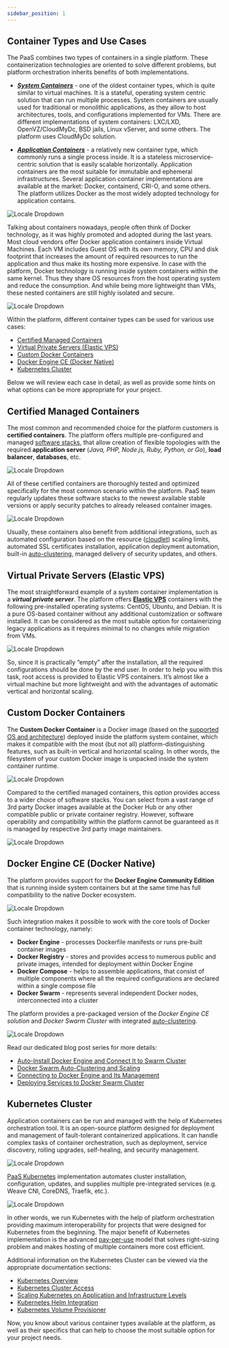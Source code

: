 ```yaml
---
sidebar_position: 1
---
```


## Container Types and Use Cases

The PaaS combines two types of containers in a single platform. These containerization technologies are oriented to solve different problems, but platform orchestration inherits benefits of both implementations.

- **_[System Containers](https://cloudmydc.com/)_** - one of the oldest container types, which is quite similar to virtual machines. It is a stateful, operating system centric solution that can run multiple processes. System containers are usually used for traditional or monolithic applications, as they allow to host architectures, tools, and configurations implemented for VMs. There are different implementations of system containers: LXC/LXD, OpenVZ/CloudMyDc, BSD jails, Linux vServer, and some others. The platform uses CloudMyDc solution.

- **_[Application Containers](https://cloudmydc.com/)_** - a relatively new container type, which commonly runs a single process inside. It is a stateless microservice-centric solution that is easily scalable horizontally. Application containers are the most suitable for immutable and ephemeral infrastructures. Several application container implementations are available at the market: Docker, containerd, CRI-O, and some others. The platform utilizes Docker as the most widely adopted technology for application contains.

<div style={{
    display:'flex',
    justifyContent: 'center',
    margin: '0 0 1rem 0'
}}>

![Locale Dropdown](./img/ContainerTypes/01-application-container-system-container.png)

</div>

Talking about containers nowadays, people often think of Docker technology, as it was highly promoted and adopted during the last years. Most cloud vendors offer Docker application containers inside Virtual Machines. Each VM includes Guest OS with its own memory, CPU and disk footprint that increases the amount of required resources to run the application and thus make its hosting more expensive. In case with the platform, Docker technology is running inside system containers within the same kernel. Thus they share OS resources from the host operating system and reduce the consumption. And while being more lightweight than VMs, these nested containers are still highly isolated and secure.

![Locale Dropdown](./img/ContainerTypes/02-system-container-vs-virtual-machine.png)

Within the platform, different container types can be used for various use cases:

- [Certified Managed Containers](https://cloudmydc.com/)
- [Virtual Private Servers (Elastic VPS)](https://cloudmydc.com/)
- [Custom Docker Containers](https://cloudmydc.com/)
- [Docker Engine CE (Docker Native)](https://cloudmydc.com/)
- [Kubernetes Cluster](https://cloudmydc.com/)

Below we will review each case in detail, as well as provide some hints on what options can be more appropriate for your project.

## Certified Managed Containers

The most common and recommended choice for the platform customers is **certified containers**. The platform offers multiple pre-configured and managed [software stacks](https://cloudmydc.com/), that allow creation of flexible topologies with the required **application server** (_Java, PHP, Node.js, Ruby, Python, or Go_), **load balancer**, **databases**, etc.

<div style={{
    display:'flex',
    justifyContent: 'center',
    margin: '0 0 1rem 0'
}}>

![Locale Dropdown](./img/ContainerTypes/03-certified-managed-containers.png)

</div>

All of these certified containers are thoroughly tested and optimized specifically for the most common scenario within the platform. PaaS team regularly updates these software stacks to the newest available stable versions or apply security patches to already released container images.

<div style={{
    display:'flex',
    justifyContent: 'center',
    margin: '0 0 1rem 0'
}}>

![Locale Dropdown](./img/ContainerTypes/04-paas-managed-containers-scheme.png)

</div>

Usually, these containers also benefit from additional integrations, such as automated configuration based on the resource ([cloudlet](https://cloudmydc.com/)) scaling limits, automated SSL certificates installation, application deployment automation, built-in [auto-clustering](https://cloudmydc.com/), managed delivery of security updates, and others.

## Virtual Private Servers (Elastic VPS)

The most straightforward example of a system container implementation is a **_virtual private server_**. The platform offers **[Elastic VPS](https://cloudmydc.com/)** containers with the following pre-installed operating systems: CentOS, Ubuntu, and Debian. It is a pure OS-based container without any additional customization or software installed. It can be considered as the most suitable option for containerizing legacy applications as it requires minimal to no changes while migration from VMs.

<div style={{
    display:'flex',
    justifyContent: 'center',
    margin: '0 0 1rem 0'
}}>

![Locale Dropdown](./img/ContainerTypes/05-elastic-vps.png)

</div>

So, since it is practically “empty” after the installation, all the required configurations should be done by the end user. In order to help you with this task, root access is provided to Elastic VPS containers. It’s almost like a virtual machine but more lightweight and with the advantages of automatic vertical and horizontal scaling.

## Custom Docker Containers

The **Custom Docker Container** is a Docker image (based on the [supported OS and architecture](https://cloudmydc.com/)) deployed inside the platform system container, which makes it compatible with the most (but not all) platform-distinguishing features, such as built-in vertical and horizontal scaling. In other words, the filesystem of your custom Docker image is unpacked inside the system container runtime.

<div style={{
    display:'flex',
    justifyContent: 'center',
    margin: '0 0 1rem 0'
}}>

![Locale Dropdown](./img/ContainerTypes/06-custom-containers-scheme.png)

</div>

Compared to the certified managed containers, this option provides access to a wider choice of software stacks. You can select from a vast range of 3rd party Docker images available at the Docker Hub or any other compatible public or private container registry. However, software operability and compatibility within the platform cannot be guaranteed as it is managed by respective 3rd party image maintainers.

<div style={{
    display:'flex',
    justifyContent: 'center',
    margin: '0 0 1rem 0'
}}>

![Locale Dropdown](./img/ContainerTypes/07-custom-docker-containers.png)

</div>

## Docker Engine CE (Docker Native)

The platform provides support for the **Docker Engine Community Edition** that is running inside system containers but at the same time has full compatibility to the native Docker ecosystem.

<div style={{
    display:'flex',
    justifyContent: 'center',
    margin: '0 0 1rem 0'
}}>

![Locale Dropdown](./img/ContainerTypes/08-docker-engine-scheme.png)

</div>

Such integration makes it possible to work with the core tools of Docker container technology, namely:

- **Docker Engine** - processes Dockerfile manifests or runs pre-built container images
- **Docker Registry** - stores and provides access to numerous public and private images, intended for deployment within Docker Engine
- **Docker Compose** - helps to assemble applications, that consist of multiple components where all the required configurations are declared within a single compose file
- **Docker Swarm** - represents several independent Docker nodes, interconnected into a cluster

The platform provides a pre-packaged version of the _Docker Engine CE solution_ and _Docker Swarm Cluster_ with integrated [auto-clustering](https://cloudmydc.com/).

![Locale Dropdown](./img/ContainerTypes/09-docker-engine-ce-swarm-cluster.png)

Read our dedicated blog post series for more details:

- [Auto-Install Docker Engine and Connect It to Swarm Cluster](https://cloudmydc.com/)
- [Docker Swarm Auto-Clustering and Scaling](https://cloudmydc.com/)
- [Connecting to Docker Engine and Its Management](https://cloudmydc.com/)
- [Deploying Services to Docker Swarm Cluster](https://cloudmydc.com/)

## Kubernetes Cluster

Application containers can be run and managed with the help of Kubernetes orchestration tool. It is an open-source platform designed for deployment and management of fault-tolerant containerized applications. It can handle complex tasks of container orchestration, such as deployment, service discovery, rolling upgrades, self-healing, and security management.

<div style={{
    display:'flex',
    justifyContent: 'center',
    margin: '0 0 1rem 0'
}}>

![Locale Dropdown](./img/ContainerTypes/10-kubernetes-cluster-paas-scheme.png)

</div>

[PaaS Kubernetes](https://cloudmydc.com/) implementation automates cluster installation, configuration, updates, and supplies multiple pre-integrated services (e.g. Weave CNI, CoreDNS, Traefik, etc.).

![Locale Dropdown](./img/ContainerTypes/11-kubernetes-cluster.png)

In other words, we run Kubernetes with the help of platform orchestration providing maximum interoperability for projects that were designed for Kubernetes from the beginning. The major benefit of Kubernetes implementation is the advanced [pay-per-use](https://cloudmydc.com/) model that solves right-sizing problem and makes hosting of multiple containers more cost efficient.

Additional information on the Kubernetes Cluster can be viewed via the appropriate documentation sections:

- [Kubernetes Overview](https://cloudmydc.com/)
- [Kubernetes Cluster Access](https://cloudmydc.com/)
- [Scaling Kubernetes on Application and Infrastructure Levels](https://cloudmydc.com/)
- [Kubernetes Helm Integration](https://cloudmydc.com/)
- [Kubernetes Volume Provisioner](https://cloudmydc.com/)

Now, you know about various container types available at the platform, as well as their specifics that can help to choose the most suitable option for your project needs.
